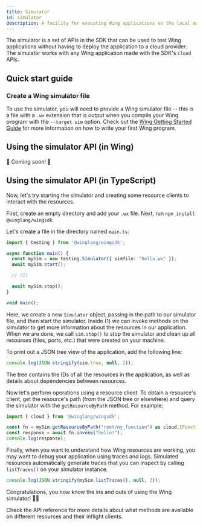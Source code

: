 ```yaml
---
title: Simulator
id: simulator
description: A facility for executing Wing applications on the local machine for development and testing
---
```


The simulator is a set of APIs in the SDK that can be used to test Wing
applications without having to deploy the application to a cloud provider. The
simulator works with any Wing application made with the SDK's `cloud` APIs.

## Quick start guide

### Create a Wing simulator file

To use the simulator, you will need to provide a Wing simulator file -- this is
a file with a `.wx` extension that is output when you compile your Wing program
with the `--target sim` option. Check out the [Wing Getting Started
Guide](/getting-started) for more information on how to write your
first Wing program.

## Using the simulator API (in Wing)

🚧 Coming soon! 🚧

## Using the simulator API (in TypeScript)

Now, let's try starting the simulator and creating some resource clients to
interact with the resources.

First, create an empty directory and add your `.wx` file.
Next, run `npm install @winglang/wingsdk`.

Let's create a file in the directory named `main.ts`:

```typescript
import { testing } from '@winglang/wingsdk';

async function main() {
  const mySim = new testing.Simulator({ simfile: "hello.wx" });
  await mySim.start();

  // (1)

  await mySim.stop();
}

void main();
```

Here, we create a new `Simulator` object, passing in the path to our simulator
file, and then start the simulator. Inside (1) we can invoke methods on the
simulator to get more information about the resources in our application. When
we are done, we call `sim.stop()` to stop the simulator and clean up all
resources (files, ports, etc.) that were created on your machine.

To print out a JSON tree view of the application, add the following line:

```typescript
console.log(JSON.stringify(sim.tree, null, 2));
```

The tree contains the IDs of all the resources in the application, as well as
details about dependencies between resources.

Now let's perform operations using a resource client. To obtain a resource's
client, get the resource's path (from the JSON tree or elsewhere) and query the
simulator with the `getResourceByPath` method. For example:

```typescript
import { cloud } from '@winglang/wingsdk';

const fn = mySim.getResourceByPath("root/my_function") as cloud.IFunctionClient;
const response = await fn.invoke("hello!");
console.log(response);
```

Finally, when you want to understand how Wing resources are working, you may
want to debug your application using traces and logs. Simulated resources
automatically generate traces that you can inspect by calling `listTraces()` on
your simulator instance.

```typescript
console.log(JSON.stringify(mySim.listTraces(), null, 2));
```

<!-- TODO: show how to use Node debugger with simulator? -->

Congratulations, you now know the ins and outs of using the Wing simulator! 🧑‍🎓

Check the API reference for more details about what methods are available on
different resources and their inflight clients.
